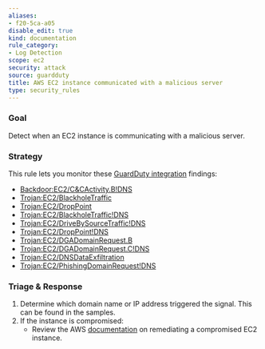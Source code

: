 ```yaml
---
aliases:
- f20-5ca-a05
disable_edit: true
kind: documentation
rule_category:
- Log Detection
scope: ec2
security: attack
source: guardduty
title: AWS EC2 instance communicated with a malicious server
type: security_rules
---
```


### Goal
Detect when an EC2 instance is communicating with a malicious server.

### Strategy
This rule lets you monitor these [GuardDuty integration][1] findings:

* [Backdoor:EC2/C&CActivity.B!DNS][2]
* [Trojan:EC2/BlackholeTraffic][3]
* [Trojan:EC2/DropPoint][4]
* [Trojan:EC2/BlackholeTraffic!DNS][5]
* [Trojan:EC2/DriveBySourceTraffic!DNS][6]
* [Trojan:EC2/DropPoint!DNS][7]
* [Trojan:EC2/DGADomainRequest.B][8]
* [Trojan:EC2/DGADomainRequest.C!DNS][9]
* [Trojan:EC2/DNSDataExfiltration][10]
* [Trojan:EC2/PhishingDomainRequest!DNS][11]


### Triage & Response
1. Determine which domain name or IP address triggered the signal. This can be found in the samples.
2. If the instance is compromised:
   * Review the AWS [documentation][12] on remediating a compromised EC2 instance.

[1]: https://docs.datadoghq.com/integrations/amazon_guardduty/
[2]: https://docs.aws.amazon.com/guardduty/latest/ug/guardduty_backdoor.html#backdoor6
[3]: https://docs.aws.amazon.com/guardduty/latest/ug/guardduty_trojan.html#trojan4
[4]: https://docs.aws.amazon.com/guardduty/latest/ug/guardduty_trojan.html#trojan5
[5]: https://docs.aws.amazon.com/guardduty/latest/ug/guardduty_trojan.html#trojan6
[6]: https://docs.aws.amazon.com/guardduty/latest/ug/guardduty_trojan.html#trojan7
[7]: https://docs.aws.amazon.com/guardduty/latest/ug/guardduty_trojan.html#trojan8
[8]: https://docs.aws.amazon.com/guardduty/latest/ug/guardduty_trojan.html#trojan9
[9]: https://docs.aws.amazon.com/guardduty/latest/ug/guardduty_trojan.html#trojan95
[10]: https://docs.aws.amazon.com/guardduty/latest/ug/guardduty_trojan.html#trojan10
[11]: https://docs.aws.amazon.com/guardduty/latest/ug/guardduty_trojan.html#trojan11
[12]: https://docs.aws.amazon.com/guardduty/latest/ug/guardduty_remediate.html#compromised-ec2
